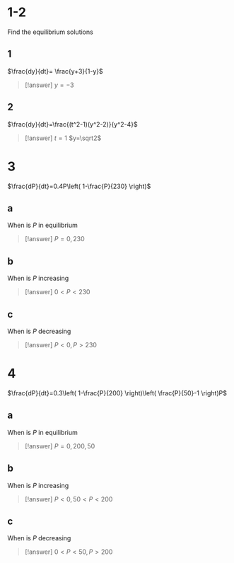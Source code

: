 # 1-2

Find the equilibrium solutions

## 1

$\frac{dy}{dt}= \frac{y+3}{1-y}$

> [!answer]
> $y=-3$

## 2

$\frac{dy}{dt}=\frac{(t^2-1)(y^2-2)}{y^2-4}$

> [!answer]
> $t=1$
> $y=\sqrt2$

# 3

$\frac{dP}{dt}=0.4P\left( 1-\frac{P}{230} \right)$

## a

When is $P$ in equilibrium

> [!answer]
> $P=0,230$

## b

When is  $P$ increasing

> [!answer]
> $0<P<230$

## c

When is $P$ decreasing

> [!answer]
> $P<0,P>230$

# 4

$\frac{dP}{dt}=0.3\left( 1-\frac{P}{200} \right)\left( \frac{P}{50}-1 \right)P$

## a

When is $P$ in equilibrium

> [!answer]
>$P=0,200,50$ 

## b

When is $P$ increasing

> [!answer]
> $P<0,50<P<200$

## c

When is $P$ decreasing

> [!answer]
> $0<P<50,P>200$

